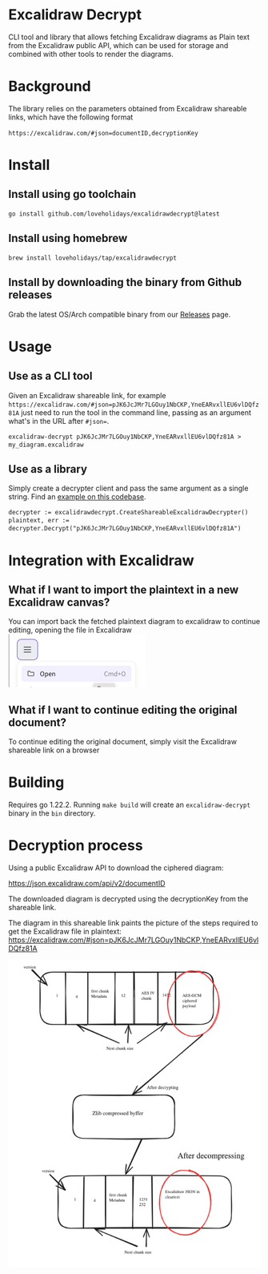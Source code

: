 # Excalidraw Decrypt

CLI tool and library that allows fetching Excalidraw diagrams as Plain text from the Excalidraw public API, which can be used for storage and combined with other tools to render the diagrams.

# Background
The library relies on the parameters obtained from Excalidraw shareable links, which have the following format

`https://excalidraw.com/#json=documentID,decryptionKey`

# Install

## Install using go toolchain

```
go install github.com/loveholidays/excalidrawdecrypt@latest
```

## Install using homebrew

```
brew install loveholidays/tap/excalidrawdecrypt
```
## Install by downloading the binary from Github releases
Grab the latest OS/Arch compatible binary from our [Releases](https://github.com/loveholidays/excalidraw-decrypt/releases) page.

# Usage

## Use as a CLI tool

Given an Excalidraw shareable link, for example `https://excalidraw.com/#json=pJK6JcJMr7LGOuy1NbCKP,YneEARvxllEU6vlDQfz81A` just need to run the tool in the command line, passing as an argument what's in the URL after `#json=`.

```
excalidraw-decrypt pJK6JcJMr7LGOuy1NbCKP,YneEARvxllEU6vlDQfz81A > my_diagram.excalidraw
```

## Use as a library

Simply create a decrypter client and pass the same argument as a single string. Find an [example on this codebase](https://github.com/loveholidays/excalidraw-decrypt/blob/main/pkg/excalidrawdecrypt/excalidraw-decrypt/excalidrawdecrypt.go#L35-L38).

```
decrypter := excalidrawdecrypt.CreateShareableExcalidrawDecrypter()
plaintext, err := decrypter.Decrypt("pJK6JcJMr7LGOuy1NbCKP,YneEARvxllEU6vlDQfz81A")
```

# Integration with Excalidraw

## What if I want to import the plaintext in a new Excalidraw canvas?

You can import back the fetched plaintext diagram to excalidraw to continue editing, opening the file in Excalidraw  ![Excalidraw Open](excalidraw_open.png "Excalidraw open file")

## What if I want to continue editing the original document?

To continue editing the original document, simply visit the Excalidraw shareable link on a browser

# Building

Requires go 1.22.2. Running `make build` will create an `excalidraw-decrypt` binary in the `bin` directory.

# Decryption process
Using a public Excalidraw API to download the ciphered diagram:

https://json.excalidraw.com/api/v2/documentID

The downloaded diagram is decrypted using the decryptionKey from the shareable link.

The diagram in this shareable link paints the picture of the steps required to get the Excalidraw file in plaintext:
https://excalidraw.com/#json=pJK6JcJMr7LGOuy1NbCKP,YneEARvxllEU6vlDQfz81A

![Decryption Process](decryption_process.png "Decryption Process")
